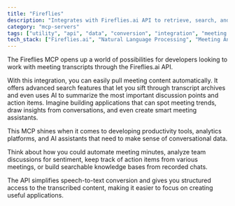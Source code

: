 ```yaml
---
title: "Fireflies"
description: "Integrates with Fireflies.ai API to retrieve, search, and summarize meeting transcripts for natural language processing."
category: "mcp-servers"
tags: ["utility", "api", "data", "conversion", "integration", "meeting transcripts", "AI-powered summarization", "productivity tools"]
tech_stack: ["Fireflies.ai", "Natural Language Processing", "Meeting Analytics", "Speech-to-Text", "AI Summarization", "automated meeting minutes", "sentiment analysis"]
---
```


The Fireflies MCP opens up a world of possibilities for developers looking to work with meeting transcripts through the Fireflies.ai API. 

With this integration, you can easily pull meeting content automatically. It offers advanced search features that let you sift through transcript archives and even uses AI to summarize the most important discussion points and action items. Imagine building applications that can spot meeting trends, draw insights from conversations, and even create smart meeting assistants.

This MCP shines when it comes to developing productivity tools, analytics platforms, and AI assistants that need to make sense of conversational data. 

Think about how you could automate meeting minutes, analyze team discussions for sentiment, keep track of action items from various meetings, or build searchable knowledge bases from recorded chats. 

The API simplifies speech-to-text conversion and gives you structured access to the transcribed content, making it easier to focus on creating useful applications.